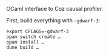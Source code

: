 OCaml interface to Coz causal profiler.

First, build everything with `-gdwarf-3`:

```
export CFLAGS=-gdwarf-3
opam switch create …
opam install …
dune build …
```
